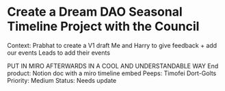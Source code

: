 # Create a Dream DAO Seasonal Timeline Project with the Council

Context: Prabhat to create a V1 draft
Me and Harry to give feedback + add our events 
Leads to add their events

PUT IN MIRO AFTERWARDS IN A COOL AND UNDERSTANDABLE WAY 
End product: Notion doc with a miro timeline embed
Peeps: Timofei Dort-Golts
Priority: Medium
Status: Needs update